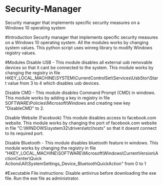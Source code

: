 # Security-Manager
Security manager that implements specific security measures on a Windows 10 operating system

#Introduction
Security manager that implements specific security measures on a Windows 10 operating system.
All the modules works by changing system values.
This python script uses winreg library to modify Windows registry values.

#Modules 
Disable USB - 
  This module disables all external usb removable devices so that it cant be connected to the system.
  This module works by changing the registry in file HKEY_LOCAL_MACHINE\SYSTEM\CurrentControlSet\Services\UsbStor\Start value from 3 to 4 which disables usb devices.

Disable CMD - 
  This module disables Command Prompt (CMD) in windows.
  This module works by adding a key in registry in file SOFTWARE\Policies\Microsoft\Windows and creating new key "DisableCMD" to 2.

Disable Website (Facebook)
  This module disables access to facebook.com website.
  This module works by changing the port of facebook.com website in file "C:\WINDOWS\system32\drivers\etc\hosts" so that it doesnt connect to its required port.

Disable Bluetooth - 
  This module disables bluetooth feature in windows.
  This module works by changing the registry in file "HKEY_LOCAL_MACHINE\SOFTWARE\Microsoft\Windows\CurrentVersion\ActionCenter\Quick Actions\All\SystemSettings_Device_BluetoothQuickAction" from 0 to 1


#Executable File instructions:
  Disable antivirus before downloading the exe file.
  Run the exe file as administrator.

